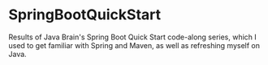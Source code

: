 # SpringBootQuickStart
Results of Java Brain's Spring Boot Quick Start code-along series, which I used to get familiar with Spring and Maven, as well as refreshing myself on Java.
